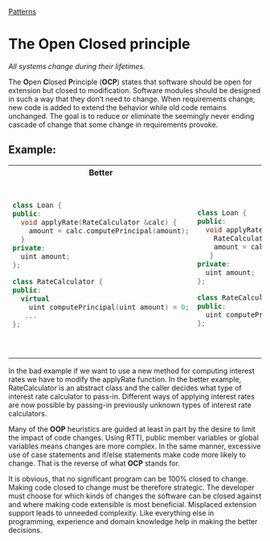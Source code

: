 [Patterns](../Patterns.md)

# The Open Closed principle
*All systems change during their lifetimes.*

The **O**pen **C**losed **P**rinciple (**OCP**) states that software should be open for extension but closed to modification. Software modules should be designed in such a way that they don’t need to change. When requirements change, new code is added to extend the behavior while old code remains unchanged. The goal is to reduce or eliminate the seemingly never ending cascade of change that some change in requirements provoke. 

## Example:

<table>
<tr><th width="400px">Better</th><th width="400px">Bad</th></tr>
<tr><td><pre lang="cpp">

```cpp
class Loan {
public:
  void applyRate(RateCalculator &calc) {
    amount = calc.computePrincipal(amount);
  }
private:
  uint amount;
};

class RateCalculator {
public:
  virtual 
    uint computePrincipal(uint amount) = 0;
   ...
};
```
</pre></td><td><pre lang="cpp">

```cpp
class Loan {
public:
  void applyRate() {
    RateCalculator calc;
    amount = calc.computePrincipal(amount);
   }
private:
  uint amount;
};

class RateCalculator {
public:
  uint computePrincipal(uint amount) {...}
};
```

</pre></td></tr>
</table>

In the bad example if we want to use a new method for computing interest rates we have to modify the applyRate function. In the better example, RateCalculator is an abstract class and the caller decides what type of interest rate calculator to pass-in. Different ways of applying interest rates are now possible by passing-in previously unknown types of interest rate calculators. 

Many of the **OOP** heuristics are guided at least in part by the desire to limit the impact of code changes. Using RTTI, public member variables or global variables means changes are more complex. In the same manner, excessive use of case statements and if/else statements make code more likely to change. That is the reverse of what **OCP** stands for.

It is obvious, that no significant program can be 100% closed to change. Making code closed to change must be therefore strategic. The developer must choose for which kinds of changes the software can be closed against and where making code extensible is most beneficial. Misplaced extension support leads to unneeded complexity. Like everything else in programming, experience and domain knowledge help in making the better decisions.
